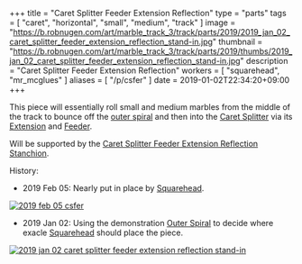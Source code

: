 +++
title = "Caret Splitter Feeder Extension Reflection"
type = "parts"
tags = [ "caret", "horizontal", "small", "medium", "track" ]
image = "https://b.robnugen.com/art/marble_track_3/track/parts/2019/2019_jan_02_caret_splitter_feeder_extension_reflection_stand-in.jpg"
thumbnail = "https://b.robnugen.com/art/marble_track_3/track/parts/2019/thumbs/2019_jan_02_caret_splitter_feeder_extension_reflection_stand-in.jpg"
description = "Caret Splitter Feeder Extension Reflection"
workers = [
	"squarehead",
    "mr_mcglues"
]
aliases = [
    "/p/csfer"
]
date = 2019-01-02T22:34:20+09:00
+++

This piece will essentially roll small and medium marbles from the
middle of the track to bounce off the [outer spiral](/parts/outer_spiral/) and then into the
[Caret Splitter](/parts/caret-splitter/) via its [Extension](/p/csfe) and [Feeder](/p/csf).

Will be supported by the [Caret Splitter Feeder Extension Reflection Stanchion](/p/csfers).

History:

* 2019 Feb 05: Nearly put in place by [Squarehead](/w/square).

[![2019 feb 05 csfer](//b.robnugen.com/art/marble_track_3/construction/2019/thumbs/2019_feb_05_csfer.jpg)](//b.robnugen.com/art/marble_track_3/construction/2019/2019_feb_05_csfer.jpg)

* 2019 Jan 02: Using the demonstration [Outer Spiral](/parts/outer_spiral/) to decide where exacle [Squarehead](/w/square) should place the piece.

[![2019 jan 02 caret splitter feeder extension reflection stand-in](//b.robnugen.com/art/marble_track_3/track/parts/2019/thumbs/2019_jan_02_caret_splitter_feeder_extension_reflection_stand-in.jpg)](//b.robnugen.com/art/marble_track_3/track/parts/2019/2019_jan_02_caret_splitter_feeder_extension_reflection_stand-in.jpg)
